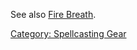 See also [Fire Breath](Fire_Breath.md "wikilink").

[Category: Spellcasting Gear](Category:_Spellcasting_Gear "wikilink")
